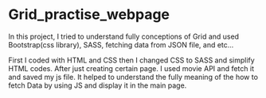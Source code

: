 # Grid_practise_webpage
In this project, I tried to understand fully conceptions of Grid and used Bootstrap(css library), SASS, fetching data from JSON file, and etc...

First I coded with HTML and CSS then I changed CSS to SASS and simplify HTML codes. After just creating certain page. I used movie API and fetch it and saved my js file.
It helped to understand the fully meaning of the how to fetch Data by using JS and display it in the main page.
